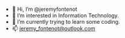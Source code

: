 - 👋 Hi, I’m @jeremyfontenot
- 👀 I’m interested in Information Technology.
- 🌱 I’m currently trying to learn some coding. 
- 📫 jeremy_fontenot@outlook.com

<!---
jeremyfontenot/jeremyfontenot is a ✨ special ✨ repository because its `README.md` (this file) appears on your GitHub profile.
You can click the Preview link to take a look at your changes.
--->
